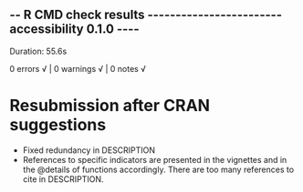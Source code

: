 ## -- R CMD check results ------------------------ accessibility 0.1.0 ----
Duration: 55.6s

0 errors √ | 0 warnings √ | 0 notes √

# Resubmission after CRAN suggestions
* Fixed redundancy in DESCRIPTION
* References to specific indicators are presented in the vignettes and in the @details of functions accordingly. There are too many references to cite in DESCRIPTION.
